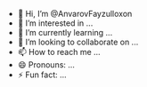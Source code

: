 - 👋 Hi, I’m @AnvarovFayzulloxon
- 👀 I’m interested in ...
- 🌱 I’m currently learning ...
- 💞️ I’m looking to collaborate on ...
- 📫 How to reach me ...
- 😄 Pronouns: ...
- ⚡ Fun fact: ...

<!---
AnvarovFayzulloxon/AnvarovFayzulloxon is a ✨ special ✨ repository because its `README.md` (this file) appears on your GitHub profile.
You can click the Preview link to take a look at your changes.
--->
